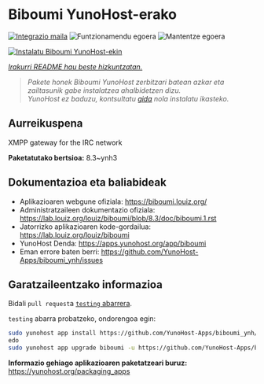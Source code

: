 <!--
Ohart ongi: README hau automatikoki sortu da <https://github.com/YunoHost/apps/tree/master/tools/readme_generator>ri esker
EZ editatu eskuz.
-->

# Biboumi YunoHost-erako

[![Integrazio maila](https://dash.yunohost.org/integration/biboumi.svg)](https://ci-apps.yunohost.org/ci/apps/biboumi/) ![Funtzionamendu egoera](https://ci-apps.yunohost.org/ci/badges/biboumi.status.svg) ![Mantentze egoera](https://ci-apps.yunohost.org/ci/badges/biboumi.maintain.svg)

[![Instalatu Biboumi YunoHost-ekin](https://install-app.yunohost.org/install-with-yunohost.svg)](https://install-app.yunohost.org/?app=biboumi)

*[Irakurri README hau beste hizkuntzatan.](./ALL_README.md)*

> *Pakete honek Biboumi YunoHost zerbitzari batean azkar eta zailtasunik gabe instalatzea ahalbidetzen dizu.*  
> *YunoHost ez baduzu, kontsultatu [gida](https://yunohost.org/install) nola instalatu ikasteko.*

## Aurreikuspena

XMPP gateway for the IRC network

**Paketatutako bertsioa:** 8.3~ynh3
## Dokumentazioa eta baliabideak

- Aplikazioaren webgune ofiziala: <https://biboumi.louiz.org/>
- Administratzaileen dokumentazio ofiziala: <https://lab.louiz.org/louiz/biboumi/blob/8.3/doc/biboumi.1.rst>
- Jatorrizko aplikazioaren kode-gordailua: <https://lab.louiz.org/louiz/biboumi>
- YunoHost Denda: <https://apps.yunohost.org/app/biboumi>
- Eman errore baten berri: <https://github.com/YunoHost-Apps/biboumi_ynh/issues>

## Garatzaileentzako informazioa

Bidali `pull request`a [`testing` abarrera](https://github.com/YunoHost-Apps/biboumi_ynh/tree/testing).

`testing` abarra probatzeko, ondorengoa egin:

```bash
sudo yunohost app install https://github.com/YunoHost-Apps/biboumi_ynh/tree/testing --debug
edo
sudo yunohost app upgrade biboumi -u https://github.com/YunoHost-Apps/biboumi_ynh/tree/testing --debug
```

**Informazio gehiago aplikazioaren paketatzeari buruz:** <https://yunohost.org/packaging_apps>
